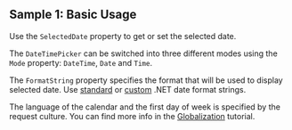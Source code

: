 ## Sample 1: Basic Usage

Use the `SelectedDate` property to get or set the selected date.

The `DateTimePicker` can be switched into three different modes using the `Mode` property: `DateTime`, `Date` and `Time`. 

The `FormatString` property specifies the format that will be used to display selected date. Use [standard](https://msdn.microsoft.com/library/az4se3k1%28v=vs.100%29.aspx?f=255&MSPPError=-2147217396) or 
[custom](https://msdn.microsoft.com/en-us/library/8kb3ddd4(v=vs.100).aspx) .NET date format strings.

The language of the calendar and the first day of week is specified by the request culture. You can find more info in the [Globalization](/docs/tutorials/basics-globalization) tutorial.
